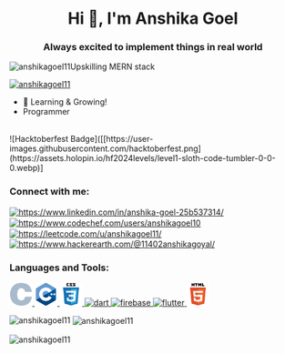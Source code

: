 
<h1 align="center">Hi 👋, I'm Anshika Goel</h1>
<h3 align="center">Always excited to implement things in real world</h3>

<p align="left"> <img src="https://komarev.com/ghpvc/?username=anshikagoel11&label=Profile%20views&color=0e75b6&style=flat" alt="anshikagoel11" />Upskilling MERN stack</p>

<p align="left"> <a href="https://github.com/ryo-ma/github-profile-trophy"><img src="https://github-profile-trophy.vercel.app/?username=anshikagoel11" alt="anshikagoel11" /></a> </p>

- 🌱 Learning & Growing!
- Programmer
 <br>
![Hacktoberfest Badge]([[https://user-images.githubusercontent.com/hacktoberfest.png](https://assets.holopin.io/hf2024levels/level1-sloth-code-tumbler-0-0-0.webp)]

<h3 align="left">Connect with me:</h3>
<p align="left">
<a href="https://www.linkedin.com/in/anshika-goel-25b537314/" target="blank"><img align="center" src="https://raw.githubusercontent.com/rahuldkjain/github-profile-readme-generator/master/src/images/icons/Social/linked-in-alt.svg" alt="https://www.linkedin.com/in/anshika-goel-25b537314/" height="30" width="40" /></a>
<a href="https://www.codechef.com/users/anshikagoel10" target="blank"><img align="center" src="https://cdn.jsdelivr.net/npm/simple-icons@3.1.0/icons/codechef.svg" alt="https://www.codechef.com/users/anshikagoel10" height="30" width="40" /></a>
<a href="https://leetcode.com/u/AnshikaGoel11/" target="blank"><img align="center" src="https://raw.githubusercontent.com/rahuldkjain/github-profile-readme-generator/master/src/images/icons/Social/leet-code.svg" alt="https://leetcode.com/u/anshikagoel11/" height="30" width="40" /></a>
<a href="https://www.hackerearth.com/https://www.hackerearth.com/@11402anshikagoyal/" target="blank"><img align="center" src="https://raw.githubusercontent.com/rahuldkjain/github-profile-readme-generator/master/src/images/icons/Social/hackerearth.svg" alt="https://www.hackerearth.com/@11402anshikagoyal/" height="30" width="40" /></a>
</p>

<h3 align="left">Languages and Tools:</h3>
<p align="left"> <a href="https://www.cprogramming.com/" target="_blank" rel="noreferrer"> <img src="https://raw.githubusercontent.com/devicons/devicon/master/icons/c/c-original.svg" alt="c" width="40" height="40"/> </a> <a href="https://www.w3schools.com/cpp/" target="_blank" rel="noreferrer"> <img src="https://raw.githubusercontent.com/devicons/devicon/master/icons/cplusplus/cplusplus-original.svg" alt="cplusplus" width="40" height="40"/> </a> <a href="https://www.w3schools.com/css/" target="_blank" rel="noreferrer"> <img src="https://raw.githubusercontent.com/devicons/devicon/master/icons/css3/css3-original-wordmark.svg" alt="css3" width="40" height="40"/> </a> <a href="https://dart.dev" target="_blank" rel="noreferrer"> <img src="https://www.vectorlogo.zone/logos/dartlang/dartlang-icon.svg" alt="dart" width="40" height="40"/> </a> <a href="https://firebase.google.com/" target="_blank" rel="noreferrer"> <img src="https://www.vectorlogo.zone/logos/firebase/firebase-icon.svg" alt="firebase" width="40" height="40"/> </a> <a href="https://flutter.dev" target="_blank" rel="noreferrer"> <img src="https://www.vectorlogo.zone/logos/flutterio/flutterio-icon.svg" alt="flutter" width="40" height="40"/> </a> <a href="https://www.w3.org/html/" target="_blank" rel="noreferrer"> <img src="https://raw.githubusercontent.com/devicons/devicon/master/icons/html5/html5-original-wordmark.svg" alt="html5" width="40" height="40"/> </a> </p>

<p><img align="left" src="https://github-readme-stats.vercel.app/api/top-langs?username=anshikagoel11&show_icons=true&locale=en&layout=compact" alt="anshikagoel11" /></p>

<p>&nbsp;<img align="center" src="https://github-readme-stats.vercel.app/api?username=anshikagoel11&show_icons=true&locale=en" alt="anshikagoel11" /></p>

<p><img align="center" src="https://github-readme-streak-stats.herokuapp.com/?user=anshikagoel11&" alt="anshikagoel11" /></p>
